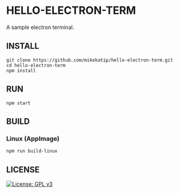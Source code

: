 # HELLO-ELECTRON-TERM

A sample electron terminal.

## INSTALL

```
git clone https://github.com/mikekatip/hello-electron-term.git
cd hello-electron-term
npm install
```

## RUN

```
npm start
```

## BUILD

### Linux (AppImage)

```
npm run build-linux
```

## LICENSE

[![License: GPL v3](https://img.shields.io/badge/License-GPLv3-blue.svg)](https://www.gnu.org/licenses/gpl-3.0)
